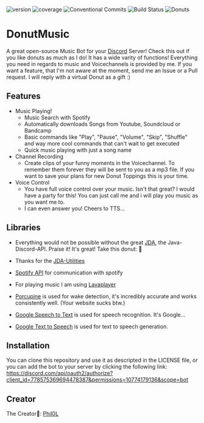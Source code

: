 ![version](https://img.shields.io/badge/version-2.4-green)
![coverage](https://img.shields.io/badge/coverage-60%25-orange)
![Conventional Commits](https://img.shields.io/badge/conventional_commits-✓-green)
![Build Status](https://travis-ci.org/dwyl/esta.svg?branch=master)
![Donuts](https://img.shields.io/badge/donuts-100%25-green)

# DonutMusic

A great open-source Music Bot for your [Discord](https://discord.com/) Server!
Check this out if you like donuts as much as I do!
It has a wide varity of functions!
Everything you need in regards to music and Voicechannels is provided by me.
If you want a feature, that I'm not aware at the moment, send me an Issue or a Pull request.
I will reply with a virtual Donut as a gift :)

## Features

 - Music Playing!
    - Music Search with Spotify
    - Automatically downloads Songs from Youtube, Soundcloud or Bandcamp
    - Basic commands like "Play", "Pause", "Volume", "Skip", "Shuffle" and way more cool commands that can't wait to get executed
    - Quick music playing with just a song name
 - Channel Recording
    - Create clips of your funny moments in the Voicechannel. To remember them forever they will be sent to you as a mp3 file. If you want to save your plans for new Donut Toppings this is your time.
 - Voice Control
    - You have full voice control over your music. Isn't that great? I would have a party for this! You can just call me and i will play you music as you want me to.
    - I can even answer you! Cheers to TTS...
    
## Libraries

 - Everything would not be possible without the great [JDA](https://github.com/DV8FromTheWorld/JDA), the Java-Discord-API. Praise it! It's great! Take this donut: 🍩
 
 - Thanks for the [JDA-Utilities](https://github.com/JDA-Applications/JDA-Utilities)
 
 - [Spotify API](https://github.com/spotify-web-api-java/spotify-web-api-java) for communication with spotify
 - For playing music I am using [Lavaplayer](https://github.com/sedmelluq/lavaplayer)
 
 - [Porcupine](https://github.com/Picovoice/porcupine) is used for wake detection, it's incredibly accurate and works consistently well. (Your website sucks btw.)
 - [Google Speech to Text](https://cloud.google.com/speech-to-text) is used for speech recognition. It's Google...
 - [Google Text to Speech](https://cloud.google.com/text-to-speech/) is used for text to speech generation.
 
 ## Installation
 
 You can clone this repository and use it as descripted in the LICENSE file, 
 or you can add the bot to your server by clicking the following link: https://discord.com/api/oauth2/authorize?client_id=778575369694478387&permissions=10774179136&scope=bot
 
 ## Creator
 
 The Creator🙏: [Phil0L](https://github.com/Phil0L) 
